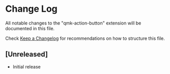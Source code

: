 # Change Log

All notable changes to the "qmk-action-button" extension will be documented in this file.

Check [Keep a Changelog](http://keepachangelog.com/) for recommendations on how to structure this file.

## [Unreleased]

- Initial release